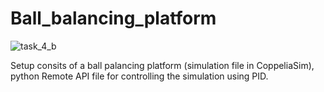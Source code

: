 # Ball_balancing_platform
![task_4_b](https://user-images.githubusercontent.com/62277665/141670230-d3be0e56-b4c7-426e-9e00-49926c551f2a.gif)

Setup consits of a ball palancing platform (simulation file in CoppeliaSim), python Remote API file for controlling the simulation using PID.
